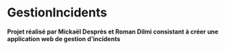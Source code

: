 # GestionIncidents
**Projet réalisé par Mickaël Desprès et Roman Dilmi consistant à créer une application web de gestion d'incidents**

